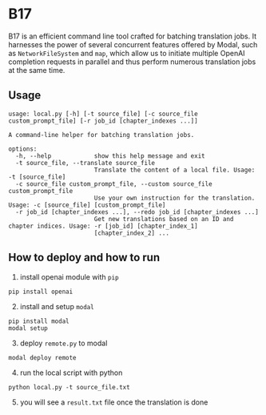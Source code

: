 # B17

B17 is an efficient command line tool crafted for batching translation jobs. It harnesses the power of several concurrent features offered by Modal, such as `NetworkFileSystem` and `map`, which allow us to initiate multiple OpenAI completion requests in parallel and thus perform numerous translation jobs at the same time.

## Usage
```
usage: local.py [-h] [-t source_file] [-c source_file custom_prompt_file] [-r job_id [chapter_indexes ...]]

A command-line helper for batching translation jobs.

options:
  -h, --help            show this help message and exit
  -t source_file, --translate source_file
                        Translate the content of a local file. Usage: -t [source_file]
  -c source_file custom_prompt_file, --custom source_file custom_prompt_file
                        Use your own instruction for the translation. Usage: -c [source_file] [custom_prompt_file]
  -r job_id [chapter_indexes ...], --redo job_id [chapter_indexes ...]
                        Get new translations based on an ID and chapter indices. Usage: -r [job_id] [chapter_index_1]
                        [chapter_index_2] ...
```

## How to deploy and how to run


1. install openai module with `pip`
```shell
pip install openai
```
2. install and setup `modal`
```shell
pip install modal
modal setup
```
3. deploy `remote.py` to modal
```shell
modal deploy remote
```
4. run the local script with python
```shell
python local.py -t source_file.txt
```
5. you will see a `result.txt` file once the translation is done
